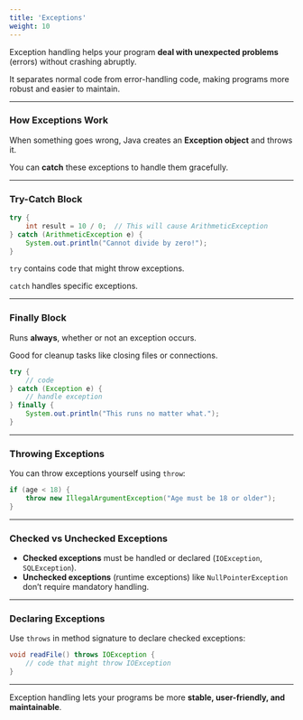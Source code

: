 ```yaml
---
title: 'Exceptions'
weight: 10
---
```


Exception handling helps your program **deal with unexpected problems** (errors) without crashing abruptly.

It separates normal code from error-handling code, making programs more robust and easier to maintain.

---

### How Exceptions Work

When something goes wrong, Java creates an **Exception object** and throws it.

You can **catch** these exceptions to handle them gracefully.

---

### Try-Catch Block

```java
try {
    int result = 10 / 0;  // This will cause ArithmeticException
} catch (ArithmeticException e) {
    System.out.println("Cannot divide by zero!");
}
```

`try` contains code that might throw exceptions.

`catch` handles specific exceptions.

---

### Finally Block

Runs **always**, whether or not an exception occurs.

Good for cleanup tasks like closing files or connections.

```java
try {
    // code
} catch (Exception e) {
    // handle exception
} finally {
    System.out.println("This runs no matter what.");
}
```

---

### Throwing Exceptions

You can throw exceptions yourself using `throw`:

```java
if (age < 18) {
    throw new IllegalArgumentException("Age must be 18 or older");
}
```

---

### Checked vs Unchecked Exceptions

* **Checked exceptions** must be handled or declared (`IOException`, `SQLException`).
* **Unchecked exceptions** (runtime exceptions) like `NullPointerException` don’t require mandatory handling.

---

### Declaring Exceptions

Use `throws` in method signature to declare checked exceptions:

```java
void readFile() throws IOException {
    // code that might throw IOException
}
```

---

Exception handling lets your programs be more **stable, user-friendly, and maintainable**.

